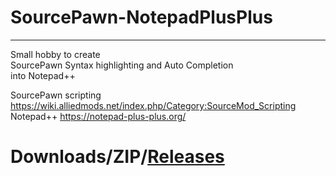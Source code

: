 # SourcePawn-NotepadPlusPlus  
***
Small hobby to create    
SourcePawn Syntax highlighting and Auto Completion  
into Notepad++


SourcePawn scripting https://wiki.alliedmods.net/index.php/Category:SourceMod_Scripting  
Notepad++ https://notepad-plus-plus.org/


# Downloads/ZIP/[Releases](https://github.com/ambaca/SourcePawn-NotepadPlusPlus/releases)
